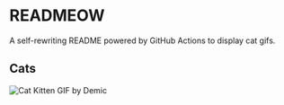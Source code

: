 # READMEOW

A self-rewriting README powered by GitHub Actions to display cat gifs.

## Cats

![Cat Kitten GIF by Demic](https://media0.giphy.com/media/3oriO0OEd9QIDdllqo/200.gif?cid=9acd02daeyule2msx8csx9qlvu53r6lp7vrtocofmsrmkgsv&ep=v1_gifs_search&rid=200.gif&ct=g)
